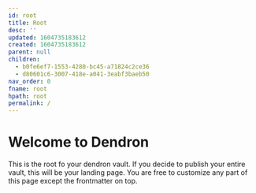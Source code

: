 ```yaml
---
id: root
title: Root
desc: ''
updated: 1604735183612
created: 1604735183612
parent: null
children:
  - b0fe6ef7-1553-4280-bc45-a71824c2ce36
  - d80601c6-3007-418e-a041-3eabf3baeb50
nav_order: 0
fname: root
hpath: root
permalink: /
---
```

# Welcome to Dendron

This is the root fo your dendron vault. If you decide to publish your entire vault, this will be your landing page. You are free to customize any part of this page except the frontmatter on top. 

